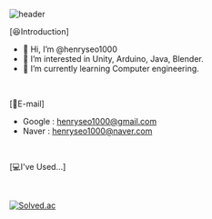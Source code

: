 ![header](https://capsule-render.vercel.app/api?type=wave&color=055B87&height=150&section=header&text=Welcome!&fontColor=668096&fontSize=70&animation=fadeIn&fontAlignY=55)

[:satisfied:Introduction]
- 👋 Hi, I’m @henryseo1000
- 👀 I’m interested in Unity, Arduino, Java, Blender.
- 🌱 I’m currently learning Computer engineering.

<br/>

[:email:E-mail]
- Google : henryseo1000@gmail.com
- Naver : henryseo1000@naver.com

<br/>

[:computer:I've Used...]

<br/>

[![Solved.ac](http://mazassumnida.wtf/api/generate_badge?boj=henryseo1000)](https://solved.ac/{handle})

<!---
henryseo1000/henryseo1000 is a ✨ special ✨ repository because its `README.md` (this file) appears on your GitHub profile.
You can click the Preview link to take a look at your changes.
--->
